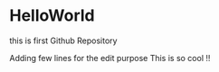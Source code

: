 # HelloWorld
this is first Github Repository

Adding few lines for the edit purpose
This is so cool !!
